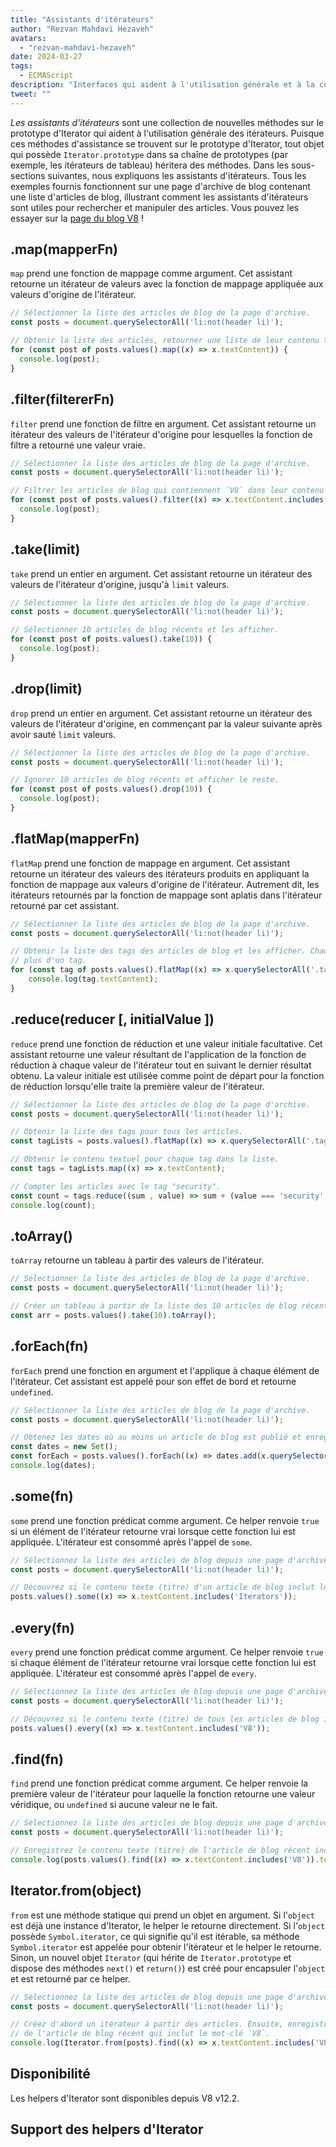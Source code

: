 ```yaml
---
title: "Assistants d'itérateurs"
author: "Rezvan Mahdavi Hezaveh"
avatars: 
  - "rezvan-mahdavi-hezaveh"
date: 2024-03-27
tags: 
  - ECMAScript
description: "Interfaces qui aident à l'utilisation générale et à la consommation des itérateurs."
tweet: ""
---
```


*Les assistants d'itérateurs* sont une collection de nouvelles méthodes sur le prototype d'Iterator qui aident à l'utilisation générale des itérateurs. Puisque ces méthodes d'assistance se trouvent sur le prototype d'Iterator, tout objet qui possède `Iterator.prototype` dans sa chaîne de prototypes (par exemple, les itérateurs de tableau) héritera des méthodes. Dans les sous-sections suivantes, nous expliquons les assistants d'itérateurs. Tous les exemples fournis fonctionnent sur une page d'archive de blog contenant une liste d'articles de blog, illustrant comment les assistants d'itérateurs sont utiles pour rechercher et manipuler des articles. Vous pouvez les essayer sur la [page du blog V8](https://v8.dev/blog) !

<!--truncate-->

## .map(mapperFn)

`map` prend une fonction de mappage comme argument. Cet assistant retourne un itérateur de valeurs avec la fonction de mappage appliquée aux valeurs d'origine de l'itérateur.

```javascript
// Sélectionner la liste des articles de blog de la page d'archive.
const posts = document.querySelectorAll('li:not(header li)');

// Obtenir la liste des articles, retourner une liste de leur contenu textuel (titres) et les afficher.
for (const post of posts.values().map((x) => x.textContent)) {
  console.log(post);
}
```

## .filter(filtererFn)

`filter` prend une fonction de filtre en argument. Cet assistant retourne un itérateur des valeurs de l'itérateur d'origine pour lesquelles la fonction de filtre a retourné une valeur vraie.

```javascript
// Sélectionner la liste des articles de blog de la page d'archive.
const posts = document.querySelectorAll('li:not(header li)');

// Filtrer les articles de blog qui contiennent `V8` dans leur contenu textuel (titres) et les afficher.
for (const post of posts.values().filter((x) => x.textContent.includes('V8'))) {
  console.log(post);
} 
```

## .take(limit)

`take` prend un entier en argument. Cet assistant retourne un itérateur des valeurs de l'itérateur d'origine, jusqu'à `limit` valeurs.

```javascript
// Sélectionner la liste des articles de blog de la page d'archive.
const posts = document.querySelectorAll('li:not(header li)');

// Sélectionner 10 articles de blog récents et les afficher.
for (const post of posts.values().take(10)) {
  console.log(post);
}
```

## .drop(limit)

`drop` prend un entier en argument. Cet assistant retourne un itérateur des valeurs de l'itérateur d'origine, en commençant par la valeur suivante après avoir sauté `limit` valeurs.

```javascript
// Sélectionner la liste des articles de blog de la page d'archive.
const posts = document.querySelectorAll('li:not(header li)');

// Ignorer 10 articles de blog récents et afficher le reste.
for (const post of posts.values().drop(10)) {
  console.log(post);
}
```

## .flatMap(mapperFn)

`flatMap` prend une fonction de mappage en argument. Cet assistant retourne un itérateur des valeurs des itérateurs produits en appliquant la fonction de mappage aux valeurs d'origine de l'itérateur. Autrement dit, les itérateurs retournés par la fonction de mappage sont aplatis dans l'itérateur retourné par cet assistant.

```javascript
// Sélectionner la liste des articles de blog de la page d'archive.
const posts = document.querySelectorAll('li:not(header li)');

// Obtenir la liste des tags des articles de blog et les afficher. Chaque article peut avoir
// plus d'un tag.
for (const tag of posts.values().flatMap((x) => x.querySelectorAll('.tag').values())) {
    console.log(tag.textContent);
}
```

## .reduce(reducer [, initialValue ])

`reduce` prend une fonction de réduction et une valeur initiale facultative. Cet assistant retourne une valeur résultant de l'application de la fonction de réduction à chaque valeur de l'itérateur tout en suivant le dernier résultat obtenu. La valeur initiale est utilisée comme point de départ pour la fonction de réduction lorsqu'elle traite la première valeur de l'itérateur.

```javascript
// Sélectionner la liste des articles de blog de la page d'archive.
const posts = document.querySelectorAll('li:not(header li)');

// Obtenir la liste des tags pour tous les articles.
const tagLists = posts.values().flatMap((x) => x.querySelectorAll('.tag').values());

// Obtenir le contenu textuel pour chaque tag dans la liste.
const tags = tagLists.map((x) => x.textContent);

// Compter les articles avec le tag "security".
const count = tags.reduce((sum , value) => sum + (value === 'security' ? 1 : 0), 0);
console.log(count);
```

## .toArray()

`toArray` retourne un tableau à partir des valeurs de l'itérateur.

```javascript
// Sélectionner la liste des articles de blog de la page d'archive.
const posts = document.querySelectorAll('li:not(header li)');

// Créer un tableau à partir de la liste des 10 articles de blog récents.
const arr = posts.values().take(10).toArray();
```

## .forEach(fn)

`forEach` prend une fonction en argument et l'applique à chaque élément de l'itérateur. Cet assistant est appelé pour son effet de bord et retourne `undefined`.

```javascript
// Sélectionner la liste des articles de blog de la page d'archive.
const posts = document.querySelectorAll('li:not(header li)');

// Obtenez les dates où au moins un article de blog est publié et enregistrez-les.
const dates = new Set();
const forEach = posts.values().forEach((x) => dates.add(x.querySelector('time')));
console.log(dates);
```

## .some(fn)

`some` prend une fonction prédicat comme argument. Ce helper renvoie `true` si un élément de l'itérateur retourne vrai lorsque cette fonction lui est appliquée. L'itérateur est consommé après l'appel de `some`.

```javascript
// Sélectionnez la liste des articles de blog depuis une page d'archive de blog.
const posts = document.querySelectorAll('li:not(header li)');

// Découvrez si le contenu texte (titre) d'un article de blog inclut le mot-clé `Iterators`.
posts.values().some((x) => x.textContent.includes('Iterators'));
```

## .every(fn)

`every` prend une fonction prédicat comme argument. Ce helper renvoie `true` si chaque élément de l'itérateur retourne vrai lorsque cette fonction lui est appliquée. L'itérateur est consommé après l'appel de `every`.

```javascript
// Sélectionnez la liste des articles de blog depuis une page d'archive de blog.
const posts = document.querySelectorAll('li:not(header li)');

// Découvrez si le contenu texte (titre) de tous les articles de blog inclut le mot-clé `V8`.
posts.values().every((x) => x.textContent.includes('V8'));
```

## .find(fn)

`find` prend une fonction prédicat comme argument. Ce helper renvoie la première valeur de l'itérateur pour laquelle la fonction retourne une valeur véridique, ou `undefined` si aucune valeur ne le fait.

```javascript
// Sélectionnez la liste des articles de blog depuis une page d'archive de blog.
const posts = document.querySelectorAll('li:not(header li)');

// Enregistrez le contenu texte (titre) de l'article de blog récent incluant le mot-clé `V8`.
console.log(posts.values().find((x) => x.textContent.includes('V8')).textContent);
```

## Iterator.from(object)

`from` est une méthode statique qui prend un objet en argument. Si l'`object` est déjà une instance d'Iterator, le helper le retourne directement. Si l'`object` possède `Symbol.iterator`, ce qui signifie qu'il est itérable, sa méthode `Symbol.iterator` est appelée pour obtenir l'itérateur et le helper le retourne. Sinon, un nouvel objet `Iterator` (qui hérite de `Iterator.prototype` et dispose des méthodes `next()` et `return()`) est créé pour encapsuler l'`object` et est retourné par ce helper.

```javascript
// Sélectionnez la liste des articles de blog depuis une page d'archive de blog.
const posts = document.querySelectorAll('li:not(header li)');

// Créez d'abord un itérateur à partir des articles. Ensuite, enregistrez le contenu texte (titre) 
// de l'article de blog récent qui inclut le mot-clé `V8`.
console.log(Iterator.from(posts).find((x) => x.textContent.includes('V8')).textContent);
```

## Disponibilité

Les helpers d'Iterator sont disponibles depuis V8 v12.2.

## Support des helpers d'Iterator

<feature-support chrome="122 https://chromestatus.com/feature/5102502917177344"
                 firefox="no https://bugzilla.mozilla.org/show_bug.cgi?id=1568906"
                 safari="no https://bugs.webkit.org/show_bug.cgi?id=248650" 
                 nodejs="no"
                 babel="yes https://github.com/zloirock/core-js#iterator-helpers"></feature-support>
